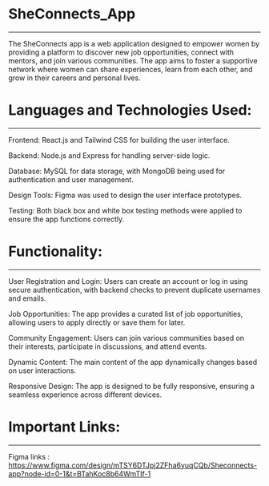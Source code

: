 # SheConnects_App
-------------------------------------------------------------

The SheConnects app is a web application designed to empower women by providing a platform to discover new job opportunities, connect with mentors, and join various communities. The app aims to foster a supportive network where women can share 
experiences, learn from each other, and grow in their careers and personal lives.

# Languages and Technologies Used:
-------------------------------------------------------------

Frontend: React.js and Tailwind CSS for building the user interface.

Backend: Node.js and Express for handling server-side logic.

Database: MySQL for data storage, with MongoDB being used for authentication and user management.

Design Tools: Figma was used to design the user interface prototypes.

Testing: Both black box and white box testing methods were applied to ensure the app functions correctly.

# Functionality:
-------------------------------------------------------------

User Registration and Login: Users can create an account or log in using secure authentication, with backend checks to prevent duplicate usernames and emails.

Job Opportunities: The app provides a curated list of job opportunities, allowing users to apply directly or save them for later.

Community Engagement: Users can join various communities based on their interests, participate in discussions, and attend events.

Dynamic Content: The main content of the app dynamically changes based on user interactions.

Responsive Design: The app is designed to be fully responsive, ensuring a seamless experience across different devices.

# Important Links:
-----------------------------------------------------------

Figma links :  https://www.figma.com/design/mTSY6DTJpj2ZFha6yuqCQb/Sheconnects-app?node-id=0-1&t=BTahKoc8b64WmTIf-1
